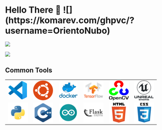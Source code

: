 <h1 align="left"> Hello There 👋 ![](https://komarev.com/ghpvc/?username=OrientoNubo) </h1>



![](https://github-readme-stats.vercel.app/api?username=OrientoNubo&show_icons=true&count_private=true&hide_rank=false&hide=prs&bg_color=40,282246,5495D4&title_color=fff&text_color=fff&hide_border=true)

![](https://github-readme-stats.vercel.app/api/top-langs/?username=OrientoNubo&layout=compact&hide=javascript,css,scss&langs_count=4&bg_color=30,282246,5495D4&title_color=fff&text_color=fff&hide_border=true&card_width=445)


<h2>Common Tools</h2>

<table>
<tbody>
<tr>
<td align="center" width="16%">
<!-- <span><b><center>VS Code</center></b></span>  -->
<img height=60px src="https://github.com/github/explore/blob/main/topics/visual-studio-code/visual-studio-code.png"> 
</td>
<td align="center" width="16%">
<!-- <span><b><center>Ubuntu</center></b></span>  -->
<img height=65px src="https://github.com/github/explore/blob/main/topics/ubuntu/ubuntu.png"> 
</td>

<td align="center" width="16%">
<!-- <span><b><center>Docker</center></b></span>  -->
<img height=60px src="https://github.com/github/explore/blob/main/topics/docker/docker.png"> 
</td>

  

<td align="center" width="16%">
<!-- <span><b><center>TensorFlow</center></b></span>   -->
<img height=65px src="https://github.com/github/explore/blob/main/topics/tensorflow/tensorflow.png">
</td>

<td align="center" width="16%">
<!-- <span><b><center>OpenCV</center></b></span>  -->
<img height=65px src="https://github.com/github/explore/blob/main/topics/opencv/opencv.png"> 
</td>

<td align="center" width="16%">
<!-- <span><b><center>unreal</center></b></span> -->
<img height=65px src="https://github.com/github/explore/blob/main/topics/unreal-engine/unreal-engine.png">  
</td>
</tr>

<tr>
<td align="center" width="16%">
<!-- <span><b><center>Python</center></b></span>  -->
<img height=65px src="https://github.com/github/explore/blob/main/topics/python/python.png"> 
</td>

<td align="center" width="16%">
<!-- <span><b><center>cpp</center></b></span>  -->
<img height=65px src="https://github.com/github/explore/blob/main/topics/cpp/cpp.png"> 
</td>

<td align="center" width="16%">
<!-- <span><b><center>Arduino</center></b></span>  -->
<img height=60px src="https://github.com/github/explore/blob/main/topics/arduino/arduino.png"> 
</td>



<td align="center" width="16%">
<!-- <span><b><center>Flask</center></b></span>  -->
<img height=65px src="https://github.com/github/explore/blob/main/topics/flask/flask.png"> 
</td>

<td align="center" width="16%">
<!-- <span><b><center>HTML5</center></b></span>  -->
<img height=65px src="https://github.com/github/explore/blob/main/topics/html/html.png"> 
</td>

<td align="center" width="16%">
<!-- <span><b><center>CSS</center></b></span>  -->
<img height=65px src="https://github.com/github/explore/blob/main/topics/css/css.png"> 
</td>
</tr>

</tbody>
</table>

